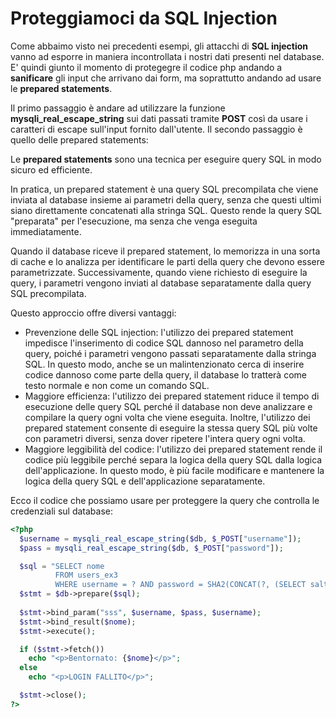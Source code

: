 # Proteggiamoci da SQL Injection

Come abbaimo visto nei precedenti esempi, gli attacchi di **SQL injection** vanno ad esporre in maniera incontrollata i nostri dati presenti nel database.
E' quindi giunto il momento di protegegre il codice php andando a **sanificare** gli input che arrivano dai form, ma soprattutto andando ad usare le **prepared statements**.

Il primo passaggio è andare ad utilizzare la funzione **mysqli_real_escape_string** sui dati passati tramite **POST** così da usare i caratteri di escape sull'input fornito dall'utente.
Il secondo passaggio è quello delle prepared statements:

Le **prepared statements** sono una tecnica per eseguire query SQL in modo sicuro ed efficiente.

In pratica, un prepared statement è una query SQL precompilata che viene inviata al database insieme ai parametri della query, senza che questi ultimi siano direttamente concatenati alla stringa SQL. Questo rende la query SQL "preparata" per l'esecuzione, ma senza che venga eseguita immediatamente.

Quando il database riceve il prepared statement, lo memorizza in una sorta di cache e lo analizza per identificare le parti della query che devono essere parametrizzate. Successivamente, quando viene richiesto di eseguire la query, i parametri vengono inviati al database separatamente dalla query SQL precompilata.

Questo approccio offre diversi vantaggi:
- Prevenzione delle SQL injection: l'utilizzo dei prepared statement impedisce l'inserimento di codice SQL dannoso nel parametro della query, poiché i parametri vengono passati separatamente dalla stringa SQL. In questo modo, anche se un malintenzionato cerca di inserire codice dannoso come parte della query, il database lo tratterà come testo normale e non come un comando SQL.
- Maggiore efficienza: l'utilizzo dei prepared statement riduce il tempo di esecuzione delle query SQL perché il database non deve analizzare e compilare la query ogni volta che viene eseguita. Inoltre, l'utilizzo dei prepared statement consente di eseguire la stessa query SQL più volte con parametri diversi, senza dover ripetere l'intera query ogni volta.
- Maggiore leggibilità del codice: l'utilizzo dei prepared statement rende il codice più leggibile perché separa la logica della query SQL dalla logica dell'applicazione. In questo modo, è più facile modificare e mantenere la logica della query SQL e dell'applicazione separatamente.

Ecco il codice che possiamo usare per proteggere la query che controlla le credenziali sul database:

```php
<?php
  $username = mysqli_real_escape_string($db, $_POST["username"]);
  $pass = mysqli_real_escape_string($db, $_POST["password"]);

  $sql = "SELECT nome
          FROM users_ex3
          WHERE username = ? AND password = SHA2(CONCAT(?, (SELECT salt FROM users_ex3 WHERE username = ?)), 256);";
  $stmt = $db->prepare($sql);
  
  $stmt->bind_param("sss", $username, $pass, $username);
  $stmt->bind_result($nome);
  $stmt->execute();

  if ($stmt->fetch())
    echo "<p>Bentornato: {$nome}</p>";
  else
    echo "<p>LOGIN FALLITO</p>";

  $stmt->close();
?>
```
